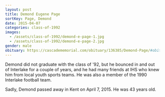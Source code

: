 ```yaml
---
layout: post
title: Demond Eugene Page
sortKey: Page, Demond
date: 2015-04-07
categories: class-of-1992
images:
  - /assets/class-of-1992/demond-e-page-1.jpg
  - /assets/class-of-1992/demond-e-page-2.jpg
gender: male
obituary: https://cascadememorial.com/obituary/136385/Demond-Page/#obituary
---
```

Demond did not graduate with the class of '92, but he bounced in and out of Interlake for a couple of years, and he had many friends at IHS who knew him from local youth sports teams. He was also a member of the 1990 Interlake football team. 

Sadly, Demond passed away in Kent on April 7, 2015.  He was 43 years old.